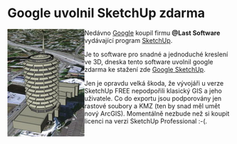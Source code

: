 <!--
title : Google uvolnil SketchUp zdarma
author : Roman Ožana <ozana@omdesign.cz>
date : 28.4.2006 11:33:14
tags : GIS, google, software
-->

# Google uvolnil SketchUp zdarma

<img class="alignleft" src="sketchup-xmpl.jpg" alt="Ukázka 3D modelu ve SketchUp" width="173" height="241" align="left" />Nedávno [Google][1] koupil firmu **@Last Software** vydávající program [SketchUp][2].

Je to software pro snadné a jednoduché kreslení ve 3D, dneska tento software uvolnil google zdarma ke stažení zde <a href="http://sketchup.google.com/" target="_blank">Google SketchUp</a>.

Jen je opravdu velká škoda, že vývojáři u verze SketchUp FREE nepodpořili klasický GIS a jeho uživatele. Co do exportu jsou podporovány jen rastové soubory a KMZ (ten by snad měl umět nový ArcGIS). Momentálně nezbude než si koupit licenci na verzi SketchUp Professional :-(.

 [1]: http://www.google.com/ "Google :-)"
 [2]: http://www.sketchup.com/ "Stránky SketchUP"